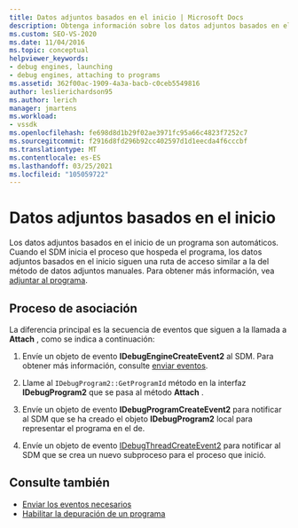 ```yaml
---
title: Datos adjuntos basados en el inicio | Microsoft Docs
description: Obtenga información sobre los datos adjuntos basados en el inicio de un programa, que es automático y sigue una ruta de acceso como la de los datos adjuntos manuales.
ms.custom: SEO-VS-2020
ms.date: 11/04/2016
ms.topic: conceptual
helpviewer_keywords:
- debug engines, launching
- debug engines, attaching to programs
ms.assetid: 362f00ac-1909-4a3a-bacb-c0ceb5549816
author: leslierichardson95
ms.author: lerich
manager: jmartens
ms.workload:
- vssdk
ms.openlocfilehash: fe698d8d1b29f02ae3971fc95a66c4823f7252c7
ms.sourcegitcommit: f2916d8fd296b92cc402597d1d1eecda4f6cccbf
ms.translationtype: MT
ms.contentlocale: es-ES
ms.lasthandoff: 03/25/2021
ms.locfileid: "105059722"
---
```

# <a name="launch-based-attachment"></a>Datos adjuntos basados en el inicio
Los datos adjuntos basados en el inicio de un programa son automáticos. Cuando el SDM inicia el proceso que hospeda el programa, los datos adjuntos basados en el inicio siguen una ruta de acceso similar a la del método de datos adjuntos manuales. Para obtener más información, vea [adjuntar al programa](../../extensibility/debugger/attaching-to-the-program.md).

## <a name="the-attaching-process"></a>Proceso de asociación
 La diferencia principal es la secuencia de eventos que siguen a la llamada a **Attach** , como se indica a continuación:

1. Envíe un objeto de evento **IDebugEngineCreateEvent2** al SDM. Para obtener más información, consulte [enviar eventos](../../extensibility/debugger/sending-events.md).

2. Llame al `IDebugProgram2::GetProgramId` método en la interfaz **IDebugProgram2** que se pasa al método **Attach** .

3. Envíe un objeto de evento **IDebugProgramCreateEvent2** para notificar al SDM que se ha creado el objeto **IDebugProgram2** local para representar el programa en el de.

4. Envíe un objeto de evento [IDebugThreadCreateEvent2](../../extensibility/debugger/reference/idebugthreadcreateevent2.md) para notificar al SDM que se crea un nuevo subproceso para el proceso que inició.

## <a name="see-also"></a>Consulte también
- [Enviar los eventos necesarios](../../extensibility/debugger/sending-the-required-events.md)
- [Habilitar la depuración de un programa](../../extensibility/debugger/enabling-a-program-to-be-debugged.md)
